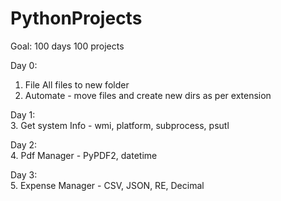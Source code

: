 # PythonProjects
Goal: 100 days 100 projects

Day 0:
1. File All files to new folder
2. Automate - move files and create new dirs as per extension

Day 1:  
    3. Get system Info - wmi, platform, subprocess, psutl

Day 2:  
4. Pdf Manager - PyPDF2, datetime

Day 3:  
5. Expense Manager - CSV, JSON, RE, Decimal 

